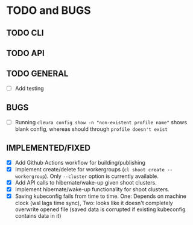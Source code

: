 # TODO and BUGS

## TODO CLI

## TODO API

## TODO GENERAL

* [ ] Add testing

## BUGS

* [ ] Running `cleura config show -n "non-existent profile name"` shows blank config, whereas should through `profile doesn't exist`

## IMPLEMENTED/FIXED

* [x] Add Github Actions workflow for building/publishing
* [x] Implement create/delete for workergroups (`cl shoot create --workergroup`). Only `--cluster` option is currently available.
* [x] Add API calls to hibernate/wake-up given shoot clusters.
* [x] Implement hibernate/wake-up functionality for shoot clusters.
* [x] Saving kubeconfig fails from time to time. One: Depends on machine clock (wsl lags time sync), Two: looks like it doesn't completely overwrite opened file (saved data is corrupted if existing kubeconfig contains data in it)

